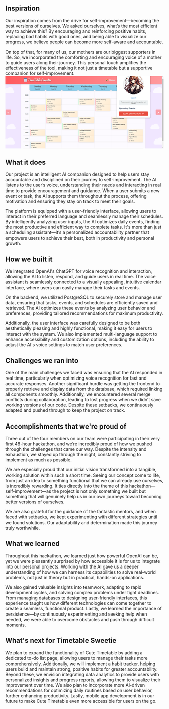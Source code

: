 ## Inspiration
Our inspiration comes from the drive for self-improvement—becoming the best versions of ourselves. We asked ourselves, what’s the most efficient way to achieve this? By encouraging and reinforcing positive habits, replacing bad habits with good ones, and being able to visualize our progress, we believe people can become more self-aware and accountable.

On top of that, for many of us, our mothers are our biggest supporters in life. So, we incorporated the comforting and encouraging voice of a mother to guide users along their journey. This personal touch amplifies the effectiveness of the tool, making it not just a timetable but a supportive companion for self-improvement.
![Screenshot](https://github.com/anasabushaikha/hth_2024/blob/main/readme_image/image1.png?raw=true)

## What it does
Our project is an intelligent AI companion designed to help users stay accountable and disciplined on their journey to self-improvement. The AI listens to the user’s voice, understanding their needs and interacting in real time to provide encouragement and guidance. When a user submits a new event or task, the AI supports them throughout the process, offering motivation and ensuring they stay on track to meet their goals.

The platform is equipped with a user-friendly interface, allowing users to interact in their preferred language and seamlessly manage their schedules. By intelligently analyzing user inputs, the AI optimizes daily events, finding the most productive and efficient way to complete tasks. It's more than just a scheduling assistant—it’s a personalized accountability partner that empowers users to achieve their best, both in productivity and personal growth.

## How we built it
We integrated OpenAI's ChatGPT for voice recognition and interaction, allowing the AI to listen, respond, and guide users in real time. The voice assistant is seamlessly connected to a visually appealing, intuitive calendar interface, where users can easily manage their tasks and events.

On the backend, we utilized PostgreSQL to securely store and manage user data, ensuring that tasks, events, and schedules are efficiently saved and retrieved. The AI optimizes these events by analyzing user behavior and preferences, providing tailored recommendations for maximum productivity.

Additionally, the user interface was carefully designed to be both aesthetically pleasing and highly functional, making it easy for users to interact with the system. We also implemented multi-language support to enhance accessibility and customization options, including the ability to adjust the AI's voice settings to match user preferences.

## Challenges we ran into
One of the main challenges we faced was ensuring that the AI responded in real time, particularly when optimizing voice recognition for fast and accurate responses. Another significant hurdle was getting the frontend to properly retrieve and display data from the database, which required linking all components smoothly. Additionally, we encountered several merge conflicts during collaboration, leading to lost progress when we didn’t save working versions of our code. Despite these setbacks, we continuously adapted and pushed through to keep the project on track.

## Accomplishments that we're proud of
Three out of the four members on our team were participating in their very first 48-hour hackathon, and we’re incredibly proud of how we pushed through the challenges that came our way. Despite the intensity and exhaustion, we stayed up through the night, constantly striving to implement as much as possible.

We are especially proud that our initial vision transformed into a tangible, working solution within such a short time. Seeing our concept come to life, from just an idea to something functional that we can already use ourselves, is incredibly rewarding. It ties directly into the theme of this hackathon—self-improvement—as the project is not only something we built but something that will genuinely help us in our own journeys toward becoming better versions of ourselves.

We are also grateful for the guidance of the fantastic mentors, and when faced with setbacks, we kept experimenting with different strategies until we found solutions. Our adaptability and determination made this journey truly worthwhile.

## What we learned
Throughout this hackathon, we learned just how powerful OpenAI can be, yet we were pleasantly surprised by how accessible it is for us to integrate into our personal projects. Working with the AI gave us a deeper understanding of how we can harness its capabilities to solve real-world problems, not just in theory but in practical, hands-on applications.

We also gained valuable insights into teamwork, adapting to rapid development cycles, and solving complex problems under tight deadlines. From managing databases to designing user-friendly interfaces, this experience taught us how different technologies can come together to create a seamless, functional product. Lastly, we learned the importance of persistence—by continuously experimenting and seeking help when needed, we were able to overcome obstacles and push through difficult moments.

## What's next for Timetable Sweetie
We plan to expand the functionality of Cute Timetable by adding a dedicated to-do list page, allowing users to manage their tasks more comprehensively. Additionally, we will implement a habit tracker, helping users build and maintain strong, positive habits for greater accountability. Beyond these, we envision integrating data analytics to provide users with personalized insights and progress reports, allowing them to visualize their improvement over time. We also plan to incorporate more AI-driven recommendations for optimizing daily routines based on user behavior, further enhancing productivity. Lastly, mobile app development is in our future to make Cute Timetable even more accessible for users on the go.
